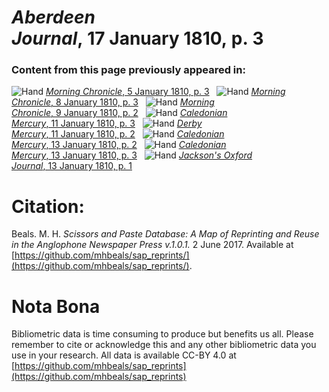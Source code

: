 # *Aberdeen Journal*, 17 January 1810, p. 3  
  
### Content from this page previously appeared in:  
![Hand](http://scissorsandpaste.net/wp-content/uploads/2017/06/smallhandpointer.png) [*Morning Chronicle*, 5 January 1810, p. 3](https://mhbeals.github.io/sap_html/Morning-Chronicle/Morning-Chronicle-5-January-1810-p-3)  
![Hand](http://scissorsandpaste.net/wp-content/uploads/2017/06/smallhandpointer.png) [*Morning Chronicle*, 8 January 1810, p. 3](https://mhbeals.github.io/sap_html/Morning-Chronicle/Morning-Chronicle-8-January-1810-p-3)  
![Hand](http://scissorsandpaste.net/wp-content/uploads/2017/06/smallhandpointer.png) [*Morning Chronicle*, 9 January 1810, p. 2](https://mhbeals.github.io/sap_html/Morning-Chronicle/Morning-Chronicle-9-January-1810-p-2)  
![Hand](http://scissorsandpaste.net/wp-content/uploads/2017/06/smallhandpointer.png) [*Caledonian Mercury*, 11 January 1810, p. 3](https://mhbeals.github.io/sap_html/Caledonian-Mercury/Caledonian-Mercury-11-January-1810-p-3)  
![Hand](http://scissorsandpaste.net/wp-content/uploads/2017/06/smallhandpointer.png) [*Derby Mercury*, 11 January 1810, p. 2](https://mhbeals.github.io/sap_html/Derby-Mercury/Derby-Mercury-11-January-1810-p-2)  
![Hand](http://scissorsandpaste.net/wp-content/uploads/2017/06/smallhandpointer.png) [*Caledonian Mercury*, 13 January 1810, p. 2](https://mhbeals.github.io/sap_html/Caledonian-Mercury/Caledonian-Mercury-13-January-1810-p-2)  
![Hand](http://scissorsandpaste.net/wp-content/uploads/2017/06/smallhandpointer.png) [*Caledonian Mercury*, 13 January 1810, p. 3](https://mhbeals.github.io/sap_html/Caledonian-Mercury/Caledonian-Mercury-13-January-1810-p-3)  
![Hand](http://scissorsandpaste.net/wp-content/uploads/2017/06/smallhandpointer.png) [*Jackson's Oxford Journal*, 13 January 1810, p. 1](https://mhbeals.github.io/sap_html/Jackson's-Oxford-Journal/Jackson's-Oxford-Journal-13-January-1810-p-1)  


# Citation: 

Beals. M. H. *Scissors and Paste Database: A Map of Reprinting and Reuse in the Anglophone Newspaper Press v.1.0.1.* 2 June 2017. Available at [https://github.com/mhbeals/sap_reprints/](https://github.com/mhbeals/sap_reprints/). 

# Nota Bona

Bibliometric data is time consuming to produce but benefits us all. Please remember to cite or acknowledge this and any other bibliometric data you use in your research. All data is available CC-BY 4.0 at [https://github.com/mhbeals/sap_reprints](https://github.com/mhbeals/sap_reprints)